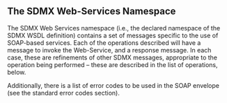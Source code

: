 ## The SDMX Web-Services Namespace

The SDMX Web Services namespace (i.e., the declared namespace of the SDMX WSDL definition) contains a set of messages specific to the use of SOAP-based services. Each of the operations described will have a message to invoke the Web-Service, and a response message. In each case, these are refinements of other SDMX messages, appropriate to the operation being performed – these are described in the list of operations, below.

Additionally, there is a list of error codes to be used in the SOAP envelope (see the standard error codes section).
